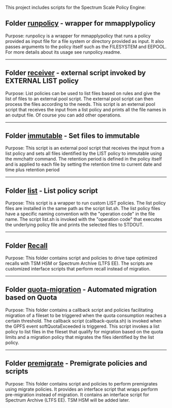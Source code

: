 This project includes scripts for the Spectrum Scale Policy Engine:

## Folder [runpolicy](runpolicy/) - wrapper for mmapplypolicy

Purpose: runpolicy is a wrapper for mmapplypolicy that runs a policy provided as
input file for a file system or directory provided as input. It also passes
arguments to the policy itself such as the FILESYSTEM and EEPOOL. For more details
about its usage see runpolicy.readme. 

------------------------

## Folder [receiver](receiver/) - external script invoked by EXTERNAL LIST policy

Purpose: List policies can be used to list files based on rules and give the
list of files to an external pool script. The external pool script can then
process the files according to the needs. This script is an external pool script
that receives the input from a list policy and prints all the file names in an
output file. Of course you can add other operations.

------------------------

## Folder [immutable](immutable/) - Set files to immutable

Purpose: This script is an external pool script that receives the input from a
list policy and sets all files identified by the LIST policy to immutable using
the mmchattr command. The retention period is defined in the policy itself and
is applied to each file by setting the retention time to current date and time
plus retention period

------------------------

## Folder [list](list/) - List policy script

Purpose: This script is a wrapper to run custom LIST policies. The list
policy files are installed in the same path as the script list.sh. The list
policy files have a specific naming convention with the "operation code"
in the file name. The script list.sh is invoked with the "operation code"
that executes the underlying policy file and prints the selected files to
STDOUT.

------------------------

## Folder [Recall](recall/)

Purpose: This folder contains script and policies to drive tape optimized recalls
with TSM HSM or Spectrum Archive (LTFS EE). The scripts are customized interface 
scripts that perform recall instead of migration. 

------------------------

## Folder [quota-migration](/quota-migration) - Automated migration based on Quota 

Purpose: This folder contains a callback script and policies facilitating migration of a fileset to be triggered when the quota consumption reaches a certain threshold. The callback script (callback-quota.sh) is invoked when the GPFS event softQuotaExceeded is triggered. This script invokes a list policy to list files in the fileset that qualify for migration based on the quota limits and a migration policy that migrates the files identified by the list policy. 

------------------------

## Folder [premigrate](/premigrate) - Premigrate policies and scripts

Purpose: This folder contains script and policies to perform premigrates using migrate 
policies. It provides an interface script that wraps perform pre-migration instead of 
migration. It contains an interface script for Spectrum Archive (LTFS EE). TSM HSM will be 
added later. 

